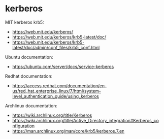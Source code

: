 # kerberos

MIT kerberos krb5:
* https://web.mit.edu/kerberos/
* https://web.mit.edu/kerberos/krb5-latest/doc/
* https://web.mit.edu/kerberos/krb5-latest/doc/admin/conf_files/krb5_conf.html

Ubuntu documentation:
* https://ubuntu.com/server/docs/service-kerberos

Redhat documentation:
* https://access.redhat.com/documentation/en-us/red_hat_enterprise_linux/7/html/system-level_authentication_guide/using_kerberos

Archlinux documentation:
* https://wiki.archlinux.org/title/Kerberos
* https://wiki.archlinux.org/title/Active_Directory_integration#Kerberos_configuration
* https://man.archlinux.org/man/core/krb5/kerberos.7.en

